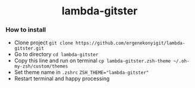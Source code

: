 <h1 align="center">lambda-gitster</h1>

### How to install
* Clone project `git clone https://github.com/ergenekonyigit/lambda-gitster.git`
* Go to directory `cd lambda-gitster`
* Copy this line and run on terminal `cp lambda-gitster.zsh-theme ~/.oh-my-zsh/custom/themes`
* Set theme name in `.zshrc` `ZSH_THEME="lambda-gitster"`
* Restart terminal and happy processing

